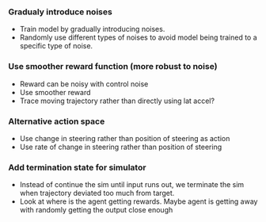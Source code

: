 ### Gradualy introduce noises
- Train model by gradually introducing noises.
- Randomly use different types of noises to avoid model being trained to a specific type of noise.

### Use smoother reward function (more robust to noise)
- Reward can be noisy with control noise
- Use smoother reward
- Trace moving trajectory rather than directly using lat accel?

### Alternative action space
- Use change in steering rather than position of steering as action
- Use rate of change in steering rather than position of steering

### Add termination state for simulator
- Instead of continue the sim until input runs out, we terminate the sim when trajectory deviated too much from target.
- Look at where is the agent getting rewards. Maybe agent is getting away with randomly getting the output close enough